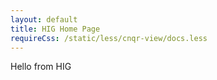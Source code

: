 ```yaml
---
layout: default
title: HIG Home Page
requireCss: /static/less/cnqr-view/docs.less
---
```


Hello from HIG
